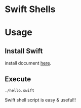 # Swift Shells

# Usage 

## Install Swift

install document [here](https://swift.org/getting-started/#installing-swift).

## Execute

    ./hello.swift

Swift shell script is easy & useful!!
